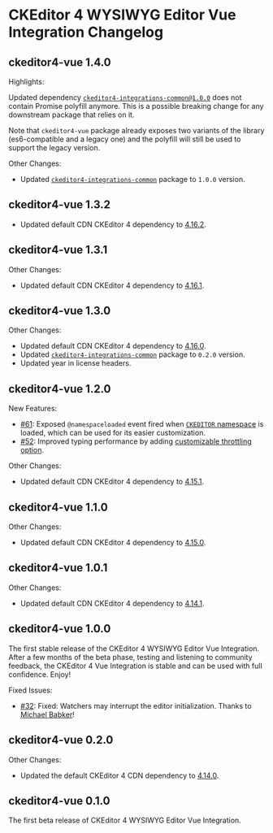 # CKEditor 4 WYSIWYG Editor Vue Integration Changelog

## ckeditor4-vue 1.4.0

Highlights:

Updated dependency [`ckeditor4-integrations-common@1.0.0`](https://www.npmjs.com/package/ckeditor4-integrations-common) does not contain Promise polyfill anymore. This is a possible breaking change for any downstream package that relies on it.

Note that `ckeditor4-vue` package already exposes two variants of the library (es6-compatible and a legacy one) and the polyfill will still be used to support the legacy version.

Other Changes:

* Updated [`ckeditor4-integrations-common`](https://www.npmjs.com/package/ckeditor4-integrations-common) package to `1.0.0` version.

## ckeditor4-vue 1.3.2

* Updated default CDN CKEditor 4 dependency to [4.16.2](https://github.com/ckeditor/ckeditor4/blob/master/CHANGES.md#ckeditor-4162).

## ckeditor4-vue 1.3.1

Other Changes:

* Updated default CDN CKEditor 4 dependency to [4.16.1](https://github.com/ckeditor/ckeditor4/blob/master/CHANGES.md#ckeditor-4161).

## ckeditor4-vue 1.3.0

Other Changes:

* Updated default CDN CKEditor 4 dependency to [4.16.0](https://github.com/ckeditor/ckeditor4/blob/master/CHANGES.md#ckeditor-416).
* Updated [`ckeditor4-integrations-common`](https://www.npmjs.com/package/ckeditor4-integrations-common) package to `0.2.0` version.
* Updated year in license headers.

## ckeditor4-vue 1.2.0

New Features:

* [#61](https://github.com/ckeditor/ckeditor4-vue/issues/61): Exposed `@namespaceloaded` event fired when [`CKEDITOR` namespace](https://ckeditor.com/docs/ckeditor4/latest/api/CKEDITOR.html) is loaded, which can be used for its easier customization.
* [#52](https://github.com/ckeditor/ckeditor4-vue/issues/52): Improved typing performance by adding [customizable throttling option](https://ckeditor.com/docs/ckeditor4/latest/guide/dev_vue.html#throttle).

Other Changes:

* Updated default CDN CKEditor 4 dependency to [4.15.1](https://github.com/ckeditor/ckeditor4/blob/master/CHANGES.md#ckeditor-4151).

## ckeditor4-vue 1.1.0

Other Changes:

* Updated default CDN CKEditor 4 dependency to [4.15.0](https://github.com/ckeditor/ckeditor4/blob/master/CHANGES.md#ckeditor-415).

## ckeditor4-vue 1.0.1

Other Changes:

* Updated default CDN CKEditor 4 dependency to [4.14.1](https://github.com/ckeditor/ckeditor4/blob/master/CHANGES.md#ckeditor-4141).

## ckeditor4-vue 1.0.0

The first stable release of the CKEditor 4 WYSIWYG Editor Vue Integration. After a few months of the beta phase, testing and listening to community feedback, the CKEditor 4 Vue Integration is stable and can be used with full confidence. Enjoy!

Fixed Issues:

* [#32](https://github.com/ckeditor/ckeditor4-vue/issues/32): Fixed: Watchers may interrupt the editor initialization. Thanks to [Michael Babker](https://github.com/mbabker)!

## ckeditor4-vue 0.2.0

Other Changes:

* Updated the default CKEditor 4 CDN dependency to [4.14.0](https://github.com/ckeditor/ckeditor4/blob/master/CHANGES.md#ckeditor-414).

## ckeditor4-vue 0.1.0

The first beta release of CKEditor 4 WYSIWYG Editor Vue Integration.
